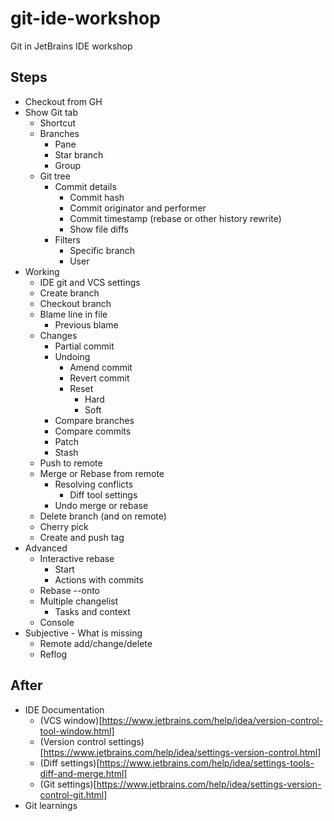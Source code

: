 # git-ide-workshop

Git in JetBrains IDE workshop

## Steps
* Checkout from GH
* Show Git tab
  * Shortcut
  * Branches
    * Pane
    * Star branch
    * Group
  * Git tree
    * Commit details
      * Commit hash 
      * Commit originator and performer
      * Commit timestamp (rebase or other history rewrite) 
      * Show file diffs
    * Filters
      * Specific branch
      * User
* Working
  * IDE git and VCS settings
  * Create branch
  * Checkout branch
  * Blame line in file
    * Previous blame
  * Changes
    * Partial commit
    * Undoing
      * Amend commit
      * Revert commit
      * Reset
        * Hard
        * Soft
    * Compare branches
    * Compare commits
    * Patch
    * Stash
  * Push to remote
  * Merge or Rebase from remote
    * Resolving conflicts
      * Diff tool settings
    * Undo merge or rebase
  * Delete branch (and on remote)
  * Cherry pick
  * Create and push tag
* Advanced
  * Interactive rebase
    * Start
    * Actions with commits
  * Rebase --onto
  * Multiple changelist
    * Tasks and context
  * Console
* Subjective - What is missing
  * Remote add/change/delete
  * Reflog

## After
  * IDE Documentation
    * (VCS window)[https://www.jetbrains.com/help/idea/version-control-tool-window.html]
    * (Version control settings)[https://www.jetbrains.com/help/idea/settings-version-control.html]
    * (Diff settings)[https://www.jetbrains.com/help/idea/settings-tools-diff-and-merge.html]
    * (Git settings)[https://www.jetbrains.com/help/idea/settings-version-control-git.html]
  * Git learnings